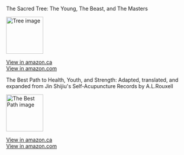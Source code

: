 The Sacred Tree: The Young, The Beast, and The Masters 

 <img src="/img/Tree.jpg" alt="Tree image" style="height: 100px; width:100px;"/>

[View in amazon.ca](https://www.amazon.ca/dp/B0DYGK9GJJ)      
[View in amazon.com](https://www.amazon.com/dp/B0DYGK9GJJ)

The Best Path to Health, Youth, and Strength: Adapted, translated, and expanded from Jin Shijiu's Self-Acupuncture Records by A.L.Rouxell

 <img src="/img/The Best Path.jpg" alt="The Best Path image" style="height: 100px; width:100px;"/>
 
[View in amazon.ca](https://www.amazon.ca/dp/B0F5X48R3S)    
[View in amazon.com](https://www.amazon.com/dp/B0F5X48R3S)
